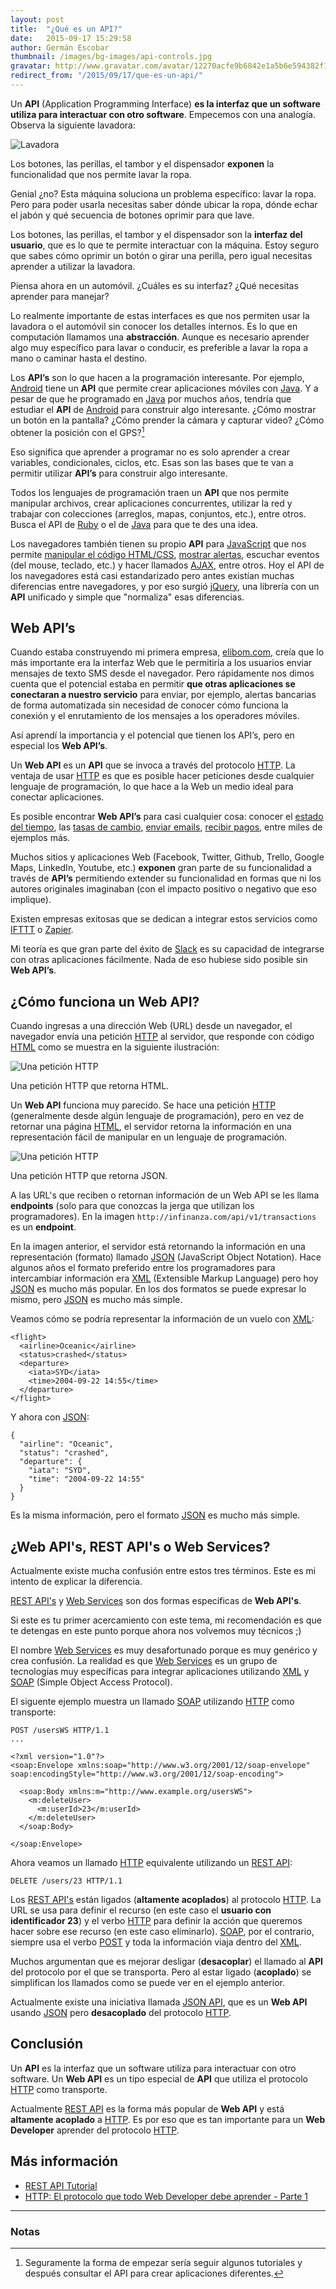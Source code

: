 ```yaml
---
layout: post
title:  "¿Qué es un API?"
date:   2015-09-17 15:29:58
author: Germán Escobar
thumbnail: /images/bg-images/api-controls.jpg
gravatar: http://www.gravatar.com/avatar/12270acfe9b6842e1a5b6e594382f149.jpg?s=80
redirect_from: "/2015/09/17/que-es-un-api/"
---
```


Un **API** (Application Programming Interface) **es la interfaz que un software utiliza para interactuar con otro software**. Empecemos con una analogía. Observa la siguiente lavadora:

<img src="/images/washing-machine.png" alt="Lavadora" class="photo">

<p class="photo-description">Los botones, las perillas, el tambor y el dispensador <strong>exponen</strong> la funcionalidad que nos permite lavar la ropa.</p>

Genial ¿no? Esta máquina soluciona un problema específico: lavar la ropa. Pero para poder usarla necesitas saber dónde ubicar la ropa, dónde echar el jabón y qué secuencia de botones oprimir para que lave.  

Los botones, las perillas, el tambor y el dispensador son la **interfaz del usuario**, que es lo que te permite interactuar con la máquina.  Estoy seguro que sabes cómo oprimir un botón o girar una perilla, pero igual necesitas aprender a utilizar la lavadora.

Piensa ahora en un automóvil. ¿Cuáles es su interfaz? ¿Qué necesitas aprender para manejar?

Lo realmente importante de estas interfaces es que nos permiten usar la lavadora o el automóvil sin conocer los detalles internos. Es lo que en computación llamamos una **abstracción**. Aunque es necesario aprender algo muy específico para lavar o conducir, es preferible a lavar la ropa a mano o caminar hasta el destino.

Los **API’s** son lo que hacen a la programación interesante. Por ejemplo, <a href="https://www.android.com/" target="_blank">Android</a> tiene un **API** que permite crear aplicaciones móviles con <a href="https://es.wikipedia.org/wiki/Java_(lenguaje_de_programaci%C3%B3n)" target="_blank">Java</a>. Y a pesar de que he programado en <a href="https://es.wikipedia.org/wiki/Java_(lenguaje_de_programaci%C3%B3n)" target="_blank">Java</a> por muchos años, tendría que estudiar el **API** de <a href="https://www.android.com/" target="_blank">Android</a> para construir algo interesante. ¿Cómo mostrar un botón en la pantalla? ¿Cómo prender la cámara y capturar video? ¿Cómo obtener la posición con el GPS?[^1]

Eso significa que aprender a programar no es solo aprender a crear variables, condicionales, ciclos, etc. Esas son las bases que te van a permitir utilizar **API’s** para construir algo interesante. 

Todos los lenguajes de programación traen un **API** que nos permite manipular archivos, crear aplicaciones concurrentes, utilizar la red y trabajar con colecciones (arreglos, mapas, conjuntos, etc.), entre otros. Busca el API de <a href="https://www.google.com/webhp?sourceid=chrome-instant&ion=1&espv=2&ie=UTF-8#q=ruby%20api" target="_blank">Ruby</a> o el de <a href="https://www.google.com/search?q=java+api&oq=java+api&aqs=chrome.0.69i59j69i60l4j0.1575j0j9&sourceid=chrome&es_sm=119&ie=UTF-8" target="">Java</a> para que te des una idea.

Los navegadores también tienen su propio **API** para <a href="https://es.wikipedia.org/wiki/JavaScript" target="_blank">JavaScript</a> que nos permite <a href="#" id="manipulate">manipular el código HTML/CSS</a>, <a href="#" id="show-alerts">mostrar alertas</a>, escuchar eventos (del mouse, teclado, etc.) y hacer llamados <a href="https://es.wikipedia.org/wiki/AJAX" target="_blank">AJAX</a>, entre otros. Hoy el API de los navegadores está casi estandarizado pero antes existían muchas diferencias entre navegadores, y por eso surgió <a href="https://es.wikipedia.org/wiki/JQuery" target="_blank">jQuery</a>, una librería con un **API** unificado y simple que "normaliza" esas diferencias.

## Web API’s

Cuando estaba construyendo mi primera empresa, <a href="http://elibom.com/" target="_blank">elibom.com</a>, creía que lo más importante era la interfaz Web que le permitiría a los usuarios enviar mensajes de texto SMS desde el navegador. Pero rápidamente nos dimos cuenta que el potencial estaba en permitir **que otras aplicaciones se conectaran a nuestro servicio** para enviar, por ejemplo, alertas bancarias de forma automatizada sin necesidad de conocer cómo funciona la conexión y el enrutamiento de los mensajes a los operadores móviles.

Así aprendí la importancia y el potencial que tienen los API’s, pero en especial los **Web API’s**.

Un **Web API** es un **API** que se invoca a través del protocolo <a href="https://es.wikipedia.org/wiki/Hypertext_Transfer_Protocol" target="_blank">HTTP</a>. La ventaja de usar <a href="https://es.wikipedia.org/wiki/Hypertext_Transfer_Protocol" target="_blank">HTTP</a> es que es posible hacer peticiones desde cualquier lenguaje de programación, lo que hace a la Web un medio ideal para conectar aplicaciones.

Es posible encontrar **Web API’s** para casi cualquier cosa: conocer el <a href="http://openweathermap.org/api" target="_blank">estado del tiempo</a>, las <a href="http://fixer.io/" target="_blank">tasas de cambio</a>, <a href="http://mandrill.com/" target="_blank">enviar emails</a>, <a href="https://stripe.com/" target="_blank">recibir pagos</a>, entre miles de ejemplos más.

Muchos sitios y aplicaciones Web (Facebook, Twitter, Github, Trello, Google Maps, LinkedIn, Youtube, etc.) **exponen** gran parte de su funcionalidad a través de **API’s** permitiendo extender su funcionalidad en formas que ni los autores originales imaginaban (con el impacto positivo o negativo que eso implique).

Existen empresas exitosas que se dedican a integrar estos servicios como <a href="https://ifttt.com/" target="_blank">IFTTT</a> o <a href="https://zapier.com/" target="_blank">Zapier</a>. 

Mi teoría es que gran parte del éxito de <a href="https://slack.com/" target="_blank">Slack</a> es su capacidad de integrarse con otras aplicaciones fácilmente. Nada de eso hubiese sido posible sin **Web API’s**.

## ¿Cómo funciona un Web API? 

Cuando ingresas a una dirección Web (URL) desde un navegador, el navegador envía una petición <a href="https://es.wikipedia.org/wiki/Hypertext_Transfer_Protocol" target="_blank">HTTP</a> al servidor, que responde con código <a href="https://es.wikipedia.org/wiki/HTML" target="_blank">HTML</a> como se muestra en la siguiente ilustración:

<img src="/images/web-apis-1.png" alt="Una petición HTTP" class="photo">

<p class="photo-description">Una petición HTTP que retorna HTML.</p>

Un **Web API** funciona muy parecido. Se hace una petición <a href="https://es.wikipedia.org/wiki/Hypertext_Transfer_Protocol" target="_blank">HTTP</a> (generalmente desde algún lenguaje de programación), pero en vez de retornar una página <a href="https://es.wikipedia.org/wiki/HTML" target="_blank">HTML</a>, el servidor retorna la información en una representación fácil de manipular en un lenguaje de programación.

<img src="/images/web-apis-2.png" alt="Una petición HTTP" class="photo">

<p class="photo-description">Una petición HTTP que retorna JSON.</p>

<div class="well">A las URL's que reciben o retornan información de un Web API se les llama <strong>endpoints</strong> (solo para que conozcas la jerga que utilizan los programadores). En la imagen <code>http://infinanza.com/api/v1/transactions</code> es un <strong>endpoint</strong>.</div>

En la imagen anterior, el servidor está retornando la información en una representación (formato) llamado <a href="https://es.wikipedia.org/wiki/JSON" target="_blank">JSON</a> (JavaScript Object Notation). Hace algunos años el formato preferido entre los programadores para intercambiar información era <a href="https://es.wikipedia.org/wiki/Extensible_Markup_Language" target="_blank">XML</a> (Extensible Markup Language) pero hoy <a href="https://es.wikipedia.org/wiki/JSON" target="_blank">JSON</a> es mucho más popular. En los dos formatos se puede expresar lo mismo, pero <a href="https://es.wikipedia.org/wiki/JSON" target="_blank">JSON</a> es mucho más simple.

Veamos cómo se podría representar la información de un vuelo con <a href="https://es.wikipedia.org/wiki/Extensible_Markup_Language" target="_blank">XML</a>:

<pre><code class="overflow xml">&lt;flight&gt;
  &lt;airline&gt;Oceanic&lt;/airline&gt;
  &lt;status&gt;crashed&lt;/status&gt;
  &lt;departure&gt;
    &lt;iata&gt;SYD&lt;/iata&gt;
    &lt;time&gt;2004-09-22 14:55&lt;/time&gt;
  &lt;/departure&gt;
&lt;/flight&gt;</code></pre>

Y ahora con <a href="https://es.wikipedia.org/wiki/JSON" target="_blank">JSON</a>:

<pre><code class="overflow json">{ 
  "airline": "Oceanic",
  "status": "crashed",
  "departure": {
    "iata": "SYD",
    "time": "2004-09-22 14:55"
  }
}</code></pre>

Es la misma información, pero el formato <a href="https://es.wikipedia.org/wiki/JSON" target="_blank">JSON</a> es mucho más simple.

## ¿Web API's, REST API's o Web Services?

Actualmente existe mucha confusión entre estos tres términos. Este es mi intento de explicar la diferencia.

<a href="https://es.wikipedia.org/wiki/Representational_State_Transfer" target="_blank">REST API's</a> y <a href="https://es.wikipedia.org/wiki/Servicio_web" target="_blank">Web Services</a> son dos formas específicas de **Web API's**.

Si este es tu primer acercamiento con este tema, mi recomendación es que te detengas en este punto porque ahora nos volvemos muy técnicos ;)

El nombre <a href="https://es.wikipedia.org/wiki/Servicio_web" target="_blank">Web Services</a> es muy desafortunado porque es muy genérico y crea confusión. La realidad es que <a href="https://es.wikipedia.org/wiki/Servicio_web" target="_blank">Web Services</a> es un grupo de tecnologías muy específicas para integrar aplicaciones utilizando <a href="https://es.wikipedia.org/wiki/Extensible_Markup_Language" target="_blank">XML</a> y <a href="https://es.wikipedia.org/wiki/Simple_Object_Access_Protocol" target="_blank">SOAP</a> (Simple Object Access Protocol).

El siguente ejemplo muestra un llamado <a href="https://es.wikipedia.org/wiki/Simple_Object_Access_Protocol" target="_blank">SOAP</a> utilizando <a href="https://es.wikipedia.org/wiki/Hypertext_Transfer_Protocol" target="_blank">HTTP</a> como transporte:

<pre><code class="overflow http">POST /usersWS HTTP/1.1
...

&lt;?xml version=&quot;1.0&quot;?&gt;
&lt;soap:Envelope xmlns:soap=&quot;http://www.w3.org/2001/12/soap-envelope&quot; soap:encodingStyle=&quot;http://www.w3.org/2001/12/soap-encoding&quot;&gt;

  &lt;soap:Body xmlns:m=&quot;http://www.example.org/usersWS&quot;&gt;
    &lt;m:deleteUser&gt;
      &lt;m:userId&gt;23&lt;/m:userId&gt;
    &lt;/m:deleteUser&gt;
  &lt;/soap:Body&gt;

&lt;/soap:Envelope&gt;</code></pre>

Ahora veamos un llamado <a href="https://es.wikipedia.org/wiki/Hypertext_Transfer_Protocol" target="_blank">HTTP</a> equivalente utilizando un <a href="https://es.wikipedia.org/wiki/Representational_State_Transfer" target="_blank">REST API</a>:

<pre><code class="overflow http">DELETE /users/23 HTTP/1.1</code></pre>

Los <a href="https://es.wikipedia.org/wiki/Representational_State_Transfer" target="_blank">REST API's</a> están ligados (**altamente acoplados**) al protocolo <a href="https://es.wikipedia.org/wiki/Hypertext_Transfer_Protocol" target="_blank">HTTP</a>. La URL se usa para definir el recurso (en este caso el **usuario con identificador 23**) y el verbo <a href="https://es.wikipedia.org/wiki/Hypertext_Transfer_Protocol" target="_blank">HTTP</a> para definir la acción que queremos hacer sobre ese recurso (en este caso eliminarlo). <a href="https://es.wikipedia.org/wiki/Simple_Object_Access_Protocol" target="_blank">SOAP</a>, por el contrario, siempre usa el verbo <a href="https://en.wikipedia.org/wiki/POST_(HTTP)" target="_blank">POST</a> y toda la información viaja dentro del <a href="https://es.wikipedia.org/wiki/Extensible_Markup_Language" target="_blank">XML</a>.

Muchos argumentan que es mejorar desligar (**desacoplar**) el llamado al **API** del protocolo por el que se transporta. Pero al estar ligado (**acoplado**) se simplifican los llamados como se puede ver en el ejemplo anterior.

Actualmente existe una iniciativa llamada <a href="http://jsonapi.org/" target="_blank">JSON API</a>, que es un **Web API** usando <a href="https://es.wikipedia.org/wiki/JSON" target="_blank">JSON</a> pero **desacoplado** del protocolo <a href="https://es.wikipedia.org/wiki/Hypertext_Transfer_Protocol" target="_blank">HTTP</a>.

## Conclusión

Un **API** es la interfaz que un software utiliza para interactuar con otro software. Un **Web API** es un tipo especial de **API** que utiliza el protocolo <a href="https://es.wikipedia.org/wiki/Hypertext_Transfer_Protocol" target="_blank">HTTP</a> como transporte.

Actualmente <a href="https://es.wikipedia.org/wiki/Representational_State_Transfer" target="_blank">REST API</a> es la forma más popular de **Web API** y está **altamente acoplado** a <a href="https://es.wikipedia.org/wiki/Hypertext_Transfer_Protocol" target="_blank">HTTP</a>. Es por eso que es tan importante para un **Web Developer** aprender del protocolo <a href="https://es.wikipedia.org/wiki/Hypertext_Transfer_Protocol" target="_blank">HTTP</a>.

## Más información

* <a href="http://www.restapitutorial.com/" target="_blank">REST API Tutorial</a>
* <a href="http://code.tutsplus.com/tutorials/http-the-protocol-every-web-developer-must-know-part-1--net-31177" target="_blank">HTTP: El protocolo que todo Web Developer debe aprender - Parte 1</a>

---

### Notas

[^1]: Seguramente la forma de empezar sería seguir algunos tutoriales y después consultar el API para crear aplicaciones diferentes.


<script>
  $('#manipulate').on('click', function(e) {
    e.preventDefault();

    $(this).parent().css('color', 'blue');
    setTimeout(function() {
      $('#manipulate').parent().css('color', '#303030')
    }, 3000);
  });

  $('#show-alerts').on('click', function(e) {
    e.preventDefault();

    alert('Si, esto es una alerta');
  });
</script>